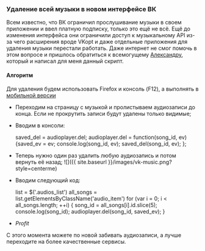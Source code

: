 ### Удаление всей музыки в новом интерфейсе ВК

Всем известно, что ВК ограничил прослушивание музыки в своем приложении и ввел платную подписку, только это ещё не всё. Ещё до изменения интерфейса они ограничили доступ к музыкальному API из-за чего расширения вроде VKopt и даже отдельные приложения для удаления музыки перестали работать. Даже интернет не смог помочь в этом вопросе и пришлось обратиться к всемогущему [Александру](https://vk.com/id23629408), который и написал для меня данный скрипт.

#### Алгоритм
Для удаления будем использовать Firefox и консоль (F12), а выполнять в [мобильной версии](m.vk.com/audio)
- Переходим на страницу с музыкой и пролистываем аудиозаписи до конца. Если не прокрутить записи будут удалены только видимые;
- Вводим в консоли:

    saved_del = audioplayer.del;
    audioplayer.del = function(song_id, ev) {saved_ev = ev; console.log(song_id, ev); saved_del(song_id, ev); };

- Теперь нужно один раз удалить любую аудиозапись и потом вернуть её назад;
![]({{ site.baseurl }}/images/vk-music.png?style=centerme)
- Вводим следующий код:

    list = $('.audios_list')
    all_songs = list.getElementsByClassName('audio_item')
    for (var i = 0; i < all_songs.length; ++i) {
      song_id = all_songs[i].id.slice(5);
      console.log(song_id);
      audioplayer.del(song_id, saved_ev);
    }

- *Profit*

С этого момента можете по новой забивать аудиозаписи, а лучше переходите на более качественные сервисы.